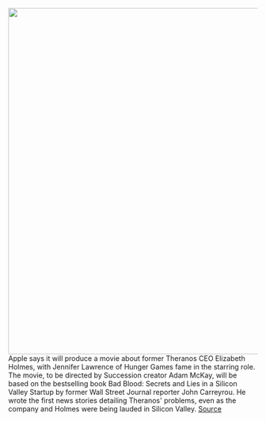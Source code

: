 <img src='https://cdn.vox-cdn.com/thumbor/30ZBGPdqCCrgCGDz3S9VwnaanB8=/0x0:2627x3000/1200x800/filters:focal(897x573:1317x993)/cdn.vox-cdn.com/uploads/chorus_image/image/70246656/495430024.0.jpg' width='700px' /><br/>
Apple says it will produce a movie about former Theranos CEO Elizabeth Holmes, with Jennifer Lawrence of Hunger Games fame in the starring role. The movie, to be directed by Succession creator Adam McKay, will be based on the bestselling book Bad Blood: Secrets and Lies in a Silicon Valley Startup by former Wall Street Journal reporter John Carreyrou. He wrote the first news stories detailing Theranos' problems, even as the company and Holmes were being lauded in Silicon Valley.
<a href='https://www.theverge.com/2021/12/8/22824561/apple-theranos-elizabeth-homes-jennifer-lawrence-adam-mckay-bad-blood'> Source <a/>